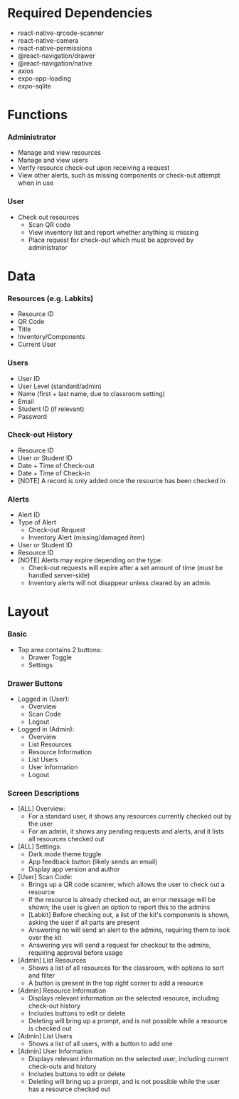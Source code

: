 # Required Dependencies
- react-native-qrcode-scanner
- react-native-camera
- react-native-permissions
- @react-navigation/drawer
- @react-navigation/native
- axios
- expo-app-loading
- expo-sqlite

# Functions
### Administrator
- Manage and view resources
- Manage and view users
- Verify resource check-out upon receiving a request
- View other alerts, such as missing components or check-out attempt when in use

### User
- Check out resources
  - Scan QR code
  - View inventory list and report whether anything is missing
  - Place request for check-out which must be approved by administrator

# Data
### Resources (e.g. Labkits)
- Resource ID
- QR Code
- Title
- Inventory/Components
- Current User

### Users
- User ID
- User Level (standard/admin)
- Name (first + last name, due to classroom setting)
- Email
- Student ID (if relevant)
- Password

### Check-out History
- Resource ID
- User or Student ID
- Date + Time of Check-out
- Date + Time of Check-in
- [NOTE] A record is only added once the resource has been checked in

### Alerts
- Alert ID
- Type of Alert
  - Check-out Request
  - Inventory Alert (missing/damaged item)
- User or Student ID
- Resource ID
- [NOTE] Alerts may expire depending on the type:
  - Check-out requests will expire after a set amount of time (must be handled server-side)
  - Inventory alerts will not disappear unless cleared by an admin

# Layout
### Basic
- Top area contains 2 buttons:
  - Drawer Toggle
  - Settings

### Drawer Buttons
- Logged in (User):
  - Overview
  - Scan Code
  - Logout
- Logged in (Admin):
  - Overview
  - List Resources
  - Resource Information
  - List Users
  - User Information
  - Logout

### Screen Descriptions
- [ALL] Overview:
  - For a standard user, it shows any resources currently checked out by the user
  - For an admin, it shows any pending requests and alerts, and it lists all resources checked out
- [ALL] Settings:
  - Dark mode theme toggle
  - App feedback button (likely sends an email)
  - Display app version and author
- [User] Scan Code:
  - Brings up a QR code scanner, which allows the user to check out a resource
  - If the resource is already checked out, an error message will be shown; the user is given an option to report this to the admins
  - [Labkit] Before checking out, a list of the kit's components is shown, asking the user if all parts are present
  - Answering no will send an alert to the admins, requiring them to look over the kit
  - Answering yes will send a request for checkout to the admins, requiring approval before usage
- [Admin] List Resources
  - Shows a list of all resources for the classroom, with options to sort and filter
  - A button is present in the top right corner to add a resource
- [Admin] Resource Information
  - Displays relevant information on the selected resource, including check-out history
  - Includes buttons to edit or delete
  - Deleting will bring up a prompt, and is not possible while a resource is checked out
- [Admin] List Users
  - Shows a list of all users, with a button to add one
- [Admin] User Information
  - Displays relevant information on the selected user, including current check-outs and history
  - Includes buttons to edit or delete
  - Deleting will bring up a prompt, and is not possible while the user has a resource checked out
